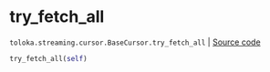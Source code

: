 # try_fetch_all
`toloka.streaming.cursor.BaseCursor.try_fetch_all` | [Source code](https://github.com/Toloka/toloka-kit/blob/v1.2.3/src/streaming/cursor.py#L136)

```python
try_fetch_all(self)
```

